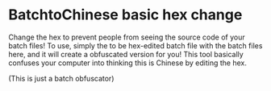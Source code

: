 # BatchtoChinese basic hex change
Change the hex to prevent people from seeing the source code of your batch files!
To use, simply the to be hex-edited batch file with the batch files here, and it will create a obfuscated version for you!
This tool basically confuses your computer into thinking this is Chinese by editing the hex.




(This is just a batch obfuscator)
